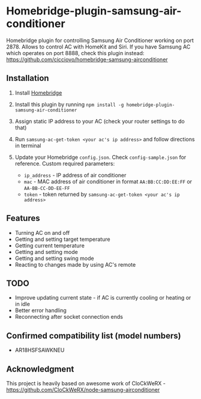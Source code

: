 # Homebridge-plugin-samsung-air-conditioner

Homebridge plugin for controlling Samsung Air Conditioner working on port 2878. Allows to control AC with HomeKit and Siri.
If you have Samsung AC which operates on port 8888, check this plugin instead: https://github.com/cicciovo/homebridge-samsung-airconditioner

## Installation
1. Install [Homebridge](https://github.com/nfarina/homebridge)
2. Install this plugin by running `npm install -g homebridge-plugin-samsung-air-conditioner`
3. Assign static IP address to your AC (check your router settings to do that)
4. Run `samsung-ac-get-token <your ac's ip address>` and follow directions in terminal
5. Update your Homebridge `config.json`. Check `config-sample.json` for reference. Custom required parameters:
    
    - `ip_address` - IP address of air conditioner
    - `mac` - MAC address of air conditioner in format `AA:BB:CC:DD:EE:FF` or `AA-BB-CC-DD-EE-FF`
    - `token` - token returned by `samsung-ac-get-token <your ac's ip address>`

## Features
- Turning AC on and off
- Getting and setting target temperature
- Getting current temperature
- Getting and setting mode
- Getting and setting swing mode
- Reacting to changes made by using AC's remote

## TODO
- Improve updating current state - if AC is currently cooling or heating or in idle
- Better error handling
- Reconnecting after socket connection ends

## Confirmed compatibility list (model numbers)
- AR18HSFSAWKNEU

## Acknowledgment
This project is heavily based on awesome work of CloCkWeRX - https://github.com/CloCkWeRX/node-samsung-airconditioner